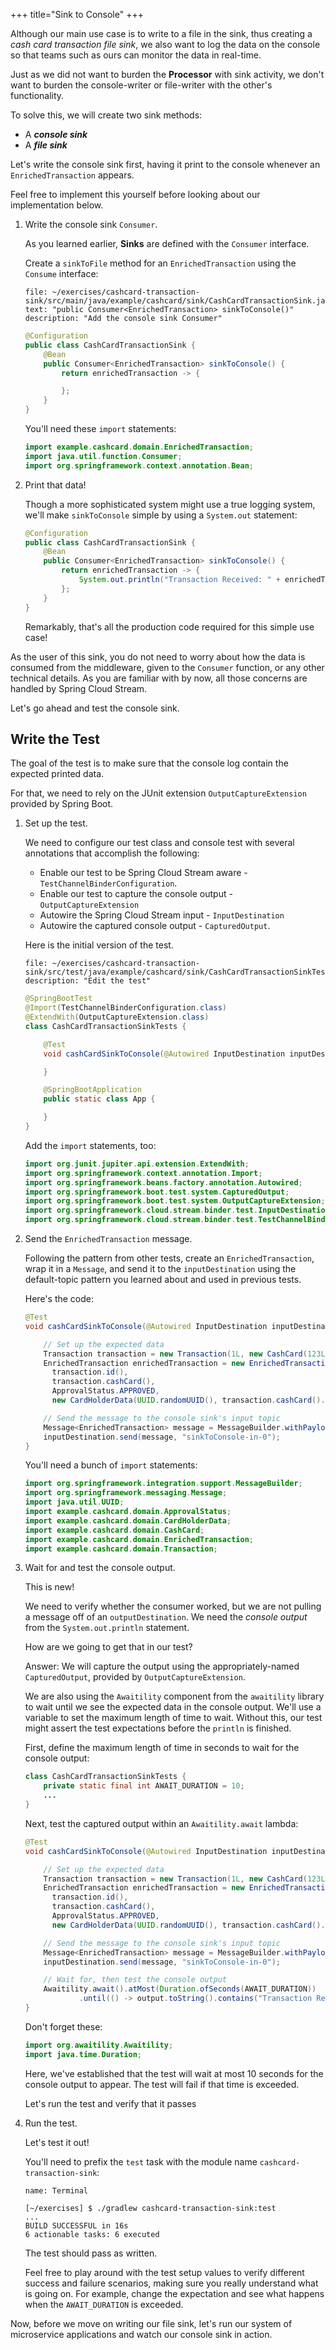 +++
title="Sink to Console"
+++

Although our main use case is to write to a file in the sink, thus creating a _cash card transaction file sink_, we also want to log the data on the console so that teams such as ours can monitor the data in real-time.

Just as we did not want to burden the **Processor** with sink activity, we don't want to burden the console-writer or file-writer with the other's functionality.

To solve this, we will create two sink methods:

- A **_console sink_**
- A **_file sink_**

Let's write the console sink first, having it print to the console whenever an `EnrichedTransaction` appears.

Feel free to implement this yourself before looking about our implementation below.

1. Write the console sink `Consumer`.

   As you learned earlier, **Sinks** are defined with the `Consumer` interface.

   Create a `sinkToFile` method for an `EnrichedTransaction` using the `Consume` interface:

   ```editor:select-matching-text
   file: ~/exercises/cashcard-transaction-sink/src/main/java/example/cashcard/sink/CashCardTransactionSink.java
   text: "public Consumer<EnrichedTransaction> sinkToConsole()"
   description: "Add the console sink Consumer"
   ```

   ```java
   @Configuration
   public class CashCardTransactionSink {
       @Bean
       public Consumer<EnrichedTransaction> sinkToConsole() {
           return enrichedTransaction -> {

           };
       }
   }
   ```

   You'll need these `import` statements:

   ```java
   import example.cashcard.domain.EnrichedTransaction;
   import java.util.function.Consumer;
   import org.springframework.context.annotation.Bean;
   ```

1. Print that data!

   Though a more sophisticated system might use a true logging system, we'll make `sinkToConsole` simple by using a `System.out` statement:

   ```java
   @Configuration
   public class CashCardTransactionSink {
       @Bean
       public Consumer<EnrichedTransaction> sinkToConsole() {
           return enrichedTransaction -> {
               System.out.println("Transaction Received: " + enrichedTransaction);
           };
       }
   }
   ```

   Remarkably, that's all the production code required for this simple use case!

As the user of this sink, you do not need to worry about how the data is consumed from the middleware, given to the `Consumer` function, or any other technical details. As you are familiar with by now, all those concerns are handled by Spring Cloud Stream.

Let's go ahead and test the console sink.

## Write the Test

The goal of the test is to make sure that the console log contain the expected printed data.

For that, we need to rely on the JUnit extension `OutputCaptureExtension` provided by Spring Boot.

1. Set up the test.

   We need to configure our test class and console test with several annotations that accomplish the following:

   - Enable our test to be Spring Cloud Stream aware - `TestChannelBinderConfiguration`.
   - Enable our test to capture the console output - `OutputCaptureExtension`
   - Autowire the Spring Cloud Stream input - `InputDestination`
   - Autowire the captured console output - `CapturedOutput`.

   Here is the initial version of the test.

   ```editor:open-file
   file: ~/exercises/cashcard-transaction-sink/src/test/java/example/cashcard/sink/CashCardTransactionSinkTests.java
   description: "Edit the test"
   ```

   ```java
   @SpringBootTest
   @Import(TestChannelBinderConfiguration.class)
   @ExtendWith(OutputCaptureExtension.class)
   class CashCardTransactionSinkTests {

       @Test
       void cashCardSinkToConsole(@Autowired InputDestination inputDestination, CapturedOutput output) throws IOException {

       }

       @SpringBootApplication
       public static class App {

       }
   }
   ```

   Add the `import` statements, too:

   ```java
   import org.junit.jupiter.api.extension.ExtendWith;
   import org.springframework.context.annotation.Import;
   import org.springframework.beans.factory.annotation.Autowired;
   import org.springframework.boot.test.system.CapturedOutput;
   import org.springframework.boot.test.system.OutputCaptureExtension;
   import org.springframework.cloud.stream.binder.test.InputDestination;
   import org.springframework.cloud.stream.binder.test.TestChannelBinderConfiguration;
   ```

1. Send the `EnrichedTransaction` message.

   Following the pattern from other tests, create an `EnrichedTransaction`, wrap it in a `Message`, and send it to the `inputDestination` using the default-topic pattern you learned about and used in previous tests.

   Here's the code:

   ```java
   @Test
   void cashCardSinkToConsole(@Autowired InputDestination inputDestination, CapturedOutput output) throws IOException {

       // Set up the expected data
       Transaction transaction = new Transaction(1L, new CashCard(123L, "Kumar Patel", 1.00));
       EnrichedTransaction enrichedTransaction = new EnrichedTransaction(
         transaction.id(),
         transaction.cashCard(),
         ApprovalStatus.APPROVED,
         new CardHolderData(UUID.randomUUID(), transaction.cashCard().owner(), "123 Main Street"));

       // Send the message to the console sink's input topic
       Message<EnrichedTransaction> message = MessageBuilder.withPayload(enrichedTransaction).build();
       inputDestination.send(message, "sinkToConsole-in-0");
   }
   ```

   You'll need a bunch of `import` statements:

   ```java
   import org.springframework.integration.support.MessageBuilder;
   import org.springframework.messaging.Message;
   import java.util.UUID;
   import example.cashcard.domain.ApprovalStatus;
   import example.cashcard.domain.CardHolderData;
   import example.cashcard.domain.CashCard;
   import example.cashcard.domain.EnrichedTransaction;
   import example.cashcard.domain.Transaction;
   ```

1. Wait for and test the console output.

   This is new!

   We need to verify whether the consumer worked, but we are not pulling a message off of an `outputDestination`. We need the _console output_ from the `System.out.println` statement.

   How are we going to get that in our test?

   Answer: We will capture the output using the appropriately-named `CapturedOutput`, provided by `OutputCaptureExtension`.

   We are also using the `Awaitility` component from the `awaitility` library to wait until we see the expected data in the console output. We'll use a variable to set the maximum length of time to wait. Without this, our test might assert the test expectations before the `println` is finished.

   First, define the maximum length of time in seconds to wait for the console output:

   ```java
   class CashCardTransactionSinkTests {
       private static final int AWAIT_DURATION = 10;
       ...
   }
   ```

   Next, test the captured output within an `Awaitility.await` lambda:

   ```java
   @Test
   void cashCardSinkToConsole(@Autowired InputDestination inputDestination, CapturedOutput output) throws IOException {

       // Set up the expected data
       Transaction transaction = new Transaction(1L, new CashCard(123L, "Kumar Patel", 1.00));
       EnrichedTransaction enrichedTransaction = new EnrichedTransaction(
         transaction.id(),
         transaction.cashCard(),
         ApprovalStatus.APPROVED,
         new CardHolderData(UUID.randomUUID(), transaction.cashCard().owner(), "123 Main Street"));

       // Send the message to the console sink's input topic
       Message<EnrichedTransaction> message = MessageBuilder.withPayload(enrichedTransaction).build();
       inputDestination.send(message, "sinkToConsole-in-0");

       // Wait for, then test the console output
       Awaitility.await().atMost(Duration.ofSeconds(AWAIT_DURATION))
               .until(() -> output.toString().contains("Transaction Received: " + enrichedTransaction.toString()));
   }
   ```

   Don't forget these:

   ```java
   import org.awaitility.Awaitility;
   import java.time.Duration;
   ```

   Here, we've established that the test will wait at most 10 seconds for the console output to appear. The test will fail if that time is exceeded.

   Let's run the test and verify that it passes

1. Run the test.

   Let's test it out!

   You'll need to prefix the `test` task with the module name `cashcard-transaction-sink`:

   ```dashboard:open-dashboard
   name: Terminal
   ```

   ```shell
   [~/exercises] $ ./gradlew cashcard-transaction-sink:test
   ...
   BUILD SUCCESSFUL in 16s
   6 actionable tasks: 6 executed
   ```

   The test should pass as written.

   Feel free to play around with the test setup values to verify different success and failure scenarios, making sure you really understand what is going on. For example, change the expectation and see what happens when the `AWAIT_DURATION` is exceeded.

Now, before we move on writing our file sink, let's run our system of microservice applications and watch our console sink in action.
